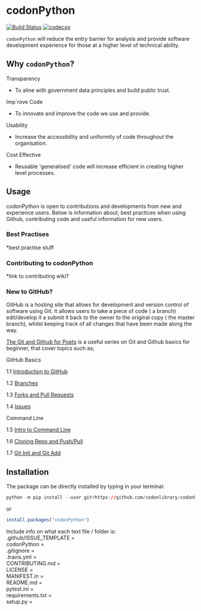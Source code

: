 # codonPython

[![Build Status](https://travis-ci.com/codonlibrary/codonPython.svg?branch=master)](https://travis-ci.com/codonlibrary/codonPython)
[![codecov](https://codecov.io/gh/codonlibrary/codonPython/branch/master/graph/badge.svg)](https://codecov.io/gh/codonlibrary/codonPython)

`codonPython` will reduce the entry barrier for analysis and provide software development experience for those at a higher level of technical ability. 

## Why `codonPython`?

Transparency 
  * To aline with government data principles and build public trust.

Imp`rove Code 
  *	To innovate and improve the code we use and provide.

Usability 
  *	Increase the accessibility and uniformity of code throughout the organisation.

Cost Effective
  *	Reusable 'generalised' code will increase efficient in creating higher level processes. 

## Usage 
codonPython is open to contributions and developments from new and experience users. Below is information about; best practices when using Github, contributing code and useful information for new users. 

### Best Practises 

*best practise stuff 

### Contributing to codonPython

*link to contributing wiki?

### New to GitHub?

GitHub is a hosting site that allows for development and version control of software using Git. It allows users to take a piece of code ( a branch) edit/develop it a submit it back to the owner to the original copy ( the master branch), whilst keeping track of all changes that have been made along the way. 

[The Git and Github for Poets](https://www.youtube.com/playlist?list=PLRqwX-V7Uu6ZF9C0YMKuns9sLDzK6zoiV) is a useful series on Git and Github basics for beginner, that cover topics such as; 

GitHub Basics 
  
1.1	[Introduction to GitHub](https://www.youtube.com/watch?v=BCQHnlnPusY)

1.2	[Branches](https://www.youtube.com/watch?v=oPpnCh7InLY)

1.3	[Forks and Pull Requests](https://www.youtube.com/watch?v=_NrSWLQsDL4)

1.4	[Issues](https://www.youtube.com/watch?v=WMykv2ZMyEQ)

Command Line

1.5	[Intro to Command Line](https://www.youtube.com/watch?v=oK8EvVeVltE)

1.6	[Cloning Repo and Push/Pull](https://www.youtube.com/watch?v=yXT1ElMEkW8)

1.7	[Git Init and Git Add](https://www.youtube.com/watch?v=9p2d-CuVlgc)



## Installation  
The package can be directly installed by typing in your terminal: 
```r
python -m pip install --user git+https://github.com/codonlibrary/codonPython.git
```
or 
```r
install.packages("codonPython")
```

Include info on what each text file / folder is:  
.github/ISSUE_TEMPLATE	=  
codonPython	=  
.gitignore	=  
.travis.yml	=  
CONTRIBUTING.md	=  
LICENSE	=  
MANIFEST.in	=  
README.md	=  
pytest.ini	=  
requirements.txt	=  
setup.py =  

